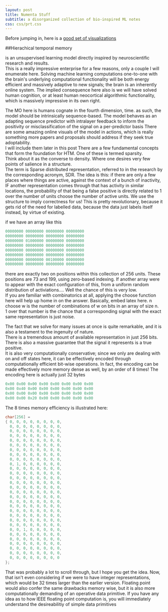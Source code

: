 ```yaml
---
layout: post
title: Numenta Stuff
subtitle: a disorganized collection of bio-inspired ML notes
css: css/prt.css
---
```


Before jumping in, here is a [good set of visualizations](https://htm-community.github.io/sanity/)

##Hierachical temporal memory

 is an unsupervised learning model directly inspired by neuroscientific research and results.  
This is a really impressive enterprise for a few reasons, only a couple I will enumerate here.
 Solving machine learning computations one-to-one with the brain's underlying computational functionality will be both energy efficient and massively adaptive to new signals; the brain is an inherently online system. 
The implied consequence here also is we will have solved human cognition, or at least human neocortical algorithmic functionality, which is massively impressive in its own right. 

The MO here is humans cognate in the fourth dimension, time.
 as such, the model should be intrinsically sequence-based.
 The model behaves as an adapting sequence predictor with intralayer feedback to inform the positivity or misclassification of the signal on a per-predictor basis
There are some amazing online visuals of the model in actions, which is really something more papers and proposals should address if they seek true adoptability.  
I will include them later in this post
There are a few fundamental concepts that form the foundation for HTM.
One of these is termed sparsity.  
Think about it as the converse to density.
  Where one desires very few points of salience in a structure.   
The term is Sparse distributed representation, referred to in the research by the corresponding acronym, SDR.
 The idea is this: if there are only a few places where things are active, against the context of a bunch of inactivity, IF another representation comes through that has activity in similar locations, the probability of that being a false positive is directly related to 1 over the number of units choose the number of active units. 
We use the structure to imply correctness for us! This is pretty revolutionary, because it gets rid of the need for labelled data, because the data just labels itself instead, by virtue of existing.  

if we have an array like this

```C
00000000 00000000 00000000 00000000 
00000000 00000000 00000000 00000000 
00000000 01000000 00000000 00000000 
00000000 00000000 00000000 00000000 
00000000 00000000 00000000 00000000 
00000000 00000000 00000000 00000000 
00000000 00000000 00100000 00000000 
00000000 00000000 00000000 00000000 
```

there are exactly two on positions within this collection of 256 units.
These positions are 73 and 199, using zero-based indexing.
If another array were to appear with the exact configuration of this, from a uniform random distribution of activiations....
Well the chance of this is very low.  
If you are familiar with combinatorics at all, applying the choose function here will help up home in on the answer.
Basically, embed latex here.  n choose w is the number of combinations of w on bits in an array of size n.  
1 over that number is the chance that a corresponding signal with the exact same representation is just noise. 

The fact that we solve for many issues at once is quite remarkable, and it is also a testament to the ingenuity of nature.  
There is a tremendous amount of available representation in just 256 bits.
There is also a massive guarantee that the signal it represents is a true positive.  
It is also very computationally conservative; since we only are dealing with on and off states here, it can be effectively encoded through computationally efficient bit-wise operations.
In fact, the encoding can be made effectively more memory dense as well, by an order of 8 times!
The encoding here is actually just 32 bytes


```C
0x00 0x00 0x00 0x00 0x00 0x00 0x00 0x00 
0x00 0x40 0x00 0x00 0x00 0x00 0x00 0x00 
0x00 0x00 0x00 0x00 0x00 0x00 0x00 0x00 
0x00 0x00 0x20 0x00 0x00 0x00 0x00 0x00 
```


The 8 times memory efficiency is illustrated here:

```C
char[256] = 
{ 0, 0, 0, 0, 0, 0, 0, 0,
  0, 0, 0, 0, 0, 0, 0, 0, 
  0, 0, 0, 0, 0, 0, 0, 0,
  0, 0, 0, 0, 0, 0, 0, 0,
  0, 0, 0, 0, 0, 0, 0, 0, 
  0, 0, 0, 0, 0, 0, 0, 0, 
  0, 0, 0, 0, 0, 0, 0, 0, 
  0, 0, 0, 0, 0, 0, 0, 0, 
  0, 0, 0, 0, 0, 0, 0, 0,
  0, 1, 0, 0, 0, 0, 0, 0, 
  0, 0, 0, 0, 0, 0, 0, 0, 
  0, 0, 0, 0, 0, 0, 0, 0, 
  0, 0, 0, 0, 0, 0, 0, 0,  
  0, 0, 0, 0, 0, 0, 0, 0, 
  0, 0, 0, 0, 0, 0, 0, 0, 
  0, 0, 0, 0, 0, 0, 0, 0, 
  0, 0, 0, 0, 0, 0, 0, 0, 
  0, 0, 0, 0, 0, 0, 0, 0, 
  0, 0, 0, 0, 0, 0, 0, 0, 
  0, 0, 0, 0, 0, 0, 0, 0, 
  0, 0, 0, 0, 0, 0, 0, 0, 
  0, 0, 0, 0, 0, 0, 0, 0, 
  0, 0, 0, 0, 0, 0, 0, 0, 
  0, 0, 1, 0, 0, 0, 0, 0, 
  0, 0, 0, 0, 0, 0, 0, 0, 
  0, 0, 0, 0, 0, 0, 0, 0, 
  0, 0, 0, 0, 0, 0, 0, 0, 
  0, 0, 0, 0, 0, 0, 0, 0, 
  0, 0, 0, 0, 0, 0, 0, 0, 
  0, 0, 0, 0, 0, 0, 0, 0
};
```

That was probably a lot to scroll through, but I hope you get the idea.
Now, that isn't even considering if we were to have integer representations, which would be 32 times larger than the earlier version. 
Floating point would also confer the same drawbacks memory wise, but it is also more computationally demanding of an operative data primitive.
If you have any idea as to how IEEE floating point computation is, you will immediately understand the desireabilitiy of simple data primitives


